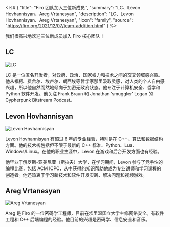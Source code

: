 <%# {
  "title": "Firo 团队加入三位新成员",
  "summary": "LC、Levon Hovhannisyan、Areg Vrtanesyan",
  "description": "LC、Levon Hovhannisyan、Areg Vrtanesyan",
  "icon": "family",
  "source": "https://firo.org/2021/12/07/team-addition.html"
} %>

我们很高兴地欢迎三位新成员加入 Firo 核心团队！

## LC

![LC](https://firo.org/img/team/LC.jpg#size=245x245)

LC 是一位匿名开发者，对政府、政治、国家权力和技术之间的交叉领域感兴趣。他从福柯、费舍尔、埃卢尔、朗西埃等哲学家那里汲取灵感，对人类的个人自由感兴趣，所以他自然而然地倾向于加密无政府状态。他专注于计算机安全、哲学和 Python 软件开发。他关注 Frank Braun 和 Jonathan 'smuggler' Logan 的 Cypherpunk Bitstream Podcast。

## Levon Hovhannisyan

![Levon Hovhannisyan](https://firo.org/img/team/levonh.png#size=240x245)

Levon Hovhannisyan 有超过 6 年的专业经验，特别是在 C++、算法和数据结构方面。他的技术栈包括但不限于最新的 C++ 标准、Python、Lua、Windows/Linux。在他的职业生涯中，Levon 在游戏和后台开发方面也有经验。

他毕业于俄罗斯-亚美尼亚（斯拉夫）大学，在学习期间，Levon 参与了竞争性的编程比赛，包括 ACM ICPC，从中获得的知识帮助他成为专业讲师和学习课程的创造者。他还热衷于学习新技术和软件开发实践、解决问题和视频游戏。

## Areg Vrtanesyan

![Areg Vrtanesyan](https://firo.org/img/team/Areg.png#size=247x247)

Areg 是 Firo 的一位密码学工程师，目前在埃里温国立大学主修网络安全。有软件工程和 C++ 后端编程的经验。他目前的兴趣是密码学、信息安全和音乐。
